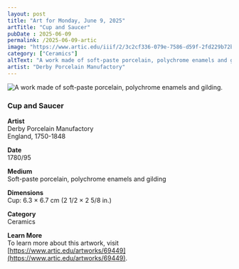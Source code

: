 ```yaml
---
layout: post
title: "Art for Monday, June 9, 2025"
artTitle: "Cup and Saucer"
pubDate : 2025-06-09
permalink: /2025-06-09-artic
image: "https://www.artic.edu/iiif/2/3c2cf336-079e-7586-d59f-2fd229b72bc9/full/1686,/0/default.jpg"
category: ["Ceramics"]
altText: "A work made of soft-paste porcelain, polychrome enamels and gilding."
artist: "Derby Porcelain Manufactory"
---
```

 
<img src='https://www.artic.edu/iiif/2/3c2cf336-079e-7586-d59f-2fd229b72bc9/full/1686,/0/default.jpg' alt='A work made of soft-paste porcelain, polychrome enamels and gilding.' style='border-radius=5px'> 
 
### Cup and Saucer
 
**Artist**<br>
Derby Porcelain Manufactory<br>
England, 1750-1848
 
**Date**<br>
1780/95
 
**Medium**<br>
Soft-paste porcelain, polychrome enamels and gilding
 
**Dimensions**<br>
Cup: 6.3 × 6.7 cm (2 1/2 × 2 5/8 in.)
 
**Category**<br>
Ceramics
 
**Learn More**<br>
To learn more about this artwork, visit [https://www.artic.edu/artworks/69449](https://www.artic.edu/artworks/69449).